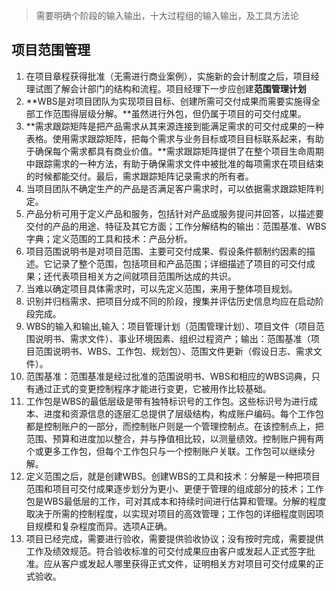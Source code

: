 > 需要明确个阶段的输入输出，十大过程组的输入输出，及工具方法论
## 项目范围管理
1. 在项目章程获得批准（无需进行商业案例），实施新的会计制度之后，项目经理试图了解会计部门的结构和流程。项目经理下一步应创建**范围管理计划**
2. **WBS是对项目团队为实现项目目标、创建所需可交付成果而需要实施得全部工作范围得层级分解。**虽然进行外包，但仍属于项目的可交付成果。
3. **需求跟踪矩阵是把产品需求从其来源连接到能满足需求的可交付成果的一种表格。使用需求跟踪矩阵，把每个需求与业务目标或项目目标联系起来，有助于确保每个需求都具有商业价值。**需求跟踪矩阵提供了在整个项目生命周期中跟踪需求的一种方法，有助于确保需求文件中被批准的每项需求在项目结束的时候都能交付。最后，需求跟踪矩阵记录需求的所有者。
4. 当项目团队不确定生产的产品是否满足客户需求时，可以依据需求跟踪矩阵判定。
5. 产品分析可用于定义产品和服务，包括针对产品或服务提问并回答，以描述要交付的产品的用途、特征及其它方面；工作分解结构的输出：范围基准、WBS字典；定义范围的工具和技术：产品分析。
6. 项目范围说明书是对项目范围、主要可交付成果、假设条件额制约因素的描述。它记录了整个范围，包括项目和产品范围；详细描述了项目的可交付成果；还代表项目相关方之间就项目范围所达成的共识。
7. 当难以确定项目具体需求时，可以先定义范围，来用于整体项目规划。
8. 识别并归档需求、把项目分成不同的阶段，搜集并评估历史信息均应在启动阶段完成。
9. WBS的输入和输出,输入：项目管理计划（范围管理计划）、项目文件（项目范围说明书、需求文件）、事业环境因素、组织过程资产；输出：范围基准（项目范围说明书、WBS、工作包、规划包）、范围文件更新（假设日志、需求文件）。
10. 范围基准：范围基准是经过批准的范围说明书、WBS和相应的WBS词典，只有通过正式的变更控制程序才能进行变更，它被用作比较基础。
11. 工作包是WBS的最低层级是带有独特标识号的工作包。这些标识号为进行成本、进度和资源信息的逐层汇总提供了层级结构，构成账户编码。每个工作包都是控制账户的一部分，而控制账户则是一个管理控制点。在该控制点上，把范围、预算和进度加以整合，并与挣值相比较，以测量绩效。控制账户拥有两个或更多工作包，但每个工作包只与一个控制账户关联。工作包可以继续分解。
12. 定义范围之后，就是创建WBS。创建WBS的工具和技术：分解是一种把项目范围和项目可交付成果逐步划分为更小、更便于管理的组成部分的技术；工作包是WBS最低层的工作，可对其成本和持续时间进行估算和管理。分解的程度取决于所需的控制程度，以实现对项目的高效管理；工作包的详细程度则因项目规模和复杂程度而异。选项A正确。
13. 项目已经完成，需要进行验收，需要提供验收协议；没有按时完成，需要提供工作及绩效规范。符合验收标准的可交付成果应由客户或发起人正式签字批准。应从客户或发起人哪里获得正式文件，证明相关方对项目可交付成果的正式验收。